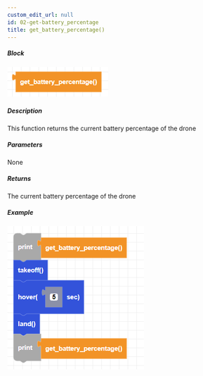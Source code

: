 ```yaml
---
custom_edit_url: null
id: 02-get-battery_percentage
title: get_battery_percentage()
---
```


##### Block

![get battery percentage image](get_battery_percentage.png)

##### Description

This function returns the current battery percentage of the drone

##### Parameters

None

##### Returns

The current battery percentage of the drone

##### Example

![get battery percentage example](get_battery_percentage_example.png)
